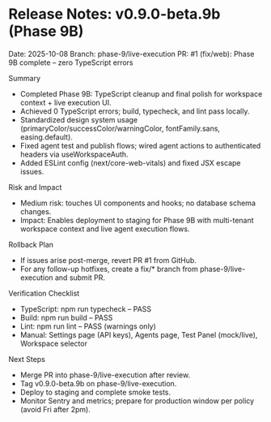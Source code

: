 # Release Notes: v0.9.0-beta.9b (Phase 9B)

Date: 2025-10-08
Branch: phase-9/live-execution
PR: #1 (fix/web): Phase 9B complete – zero TypeScript errors

Summary
- Completed Phase 9B: TypeScript cleanup and final polish for workspace context + live execution UI.
- Achieved 0 TypeScript errors; build, typecheck, and lint pass locally.
- Standardized design system usage (primaryColor/successColor/warningColor, fontFamily.sans, easing.default).
- Fixed agent test and publish flows; wired agent actions to authenticated headers via useWorkspaceAuth.
- Added ESLint config (next/core-web-vitals) and fixed JSX escape issues.

Risk and Impact
- Medium risk: touches UI components and hooks; no database schema changes.
- Impact: Enables deployment to staging for Phase 9B with multi-tenant workspace context and live agent execution flows.

Rollback Plan
- If issues arise post-merge, revert PR #1 from GitHub.
- For any follow-up hotfixes, create a fix/* branch from phase-9/live-execution and submit PR.

Verification Checklist
- TypeScript: npm run typecheck – PASS
- Build: npm run build – PASS
- Lint: npm run lint – PASS (warnings only)
- Manual: Settings page (API keys), Agents page, Test Panel (mock/live), Workspace selector

Next Steps
- Merge PR into phase-9/live-execution after review.
- Tag v0.9.0-beta.9b on phase-9/live-execution.
- Deploy to staging and complete smoke tests.
- Monitor Sentry and metrics; prepare for production window per policy (avoid Fri after 2pm).
